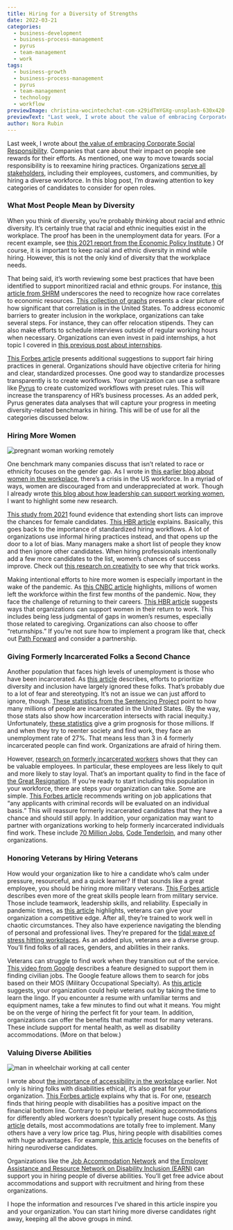 ```yaml
---
title: Hiring for a Diversity of Strengths
date: 2022-03-21
categories:
  - business-development
  - business-process-management
  - pyrus
  - team-management
  - work
tags:
  - business-growth
  - business-process-management
  - pyrus
  - team-management
  - technology
  - workflow
previewImage: christina-wocintechchat-com-x29idTmYGXg-unsplash-630x420-from-site-en.jpg
previewText: "Last week, I wrote about the value of embracing Corporate Social Responsibility. Companies that care about their impact on people see rewards for their efforts. As mentioned, one way to move towards social responsibility is to reexamine hiring practices. Organizations serve all stakeholders, including their employees, customers, and communities, by hiring a diverse workforce. In this blog post, I’m drawing attention to key categories of candidates to consider for open roles."
author: Nora Rubin
---
```

Last week, I wrote about [the value of embracing Corporate Social Responsibility](https://pyrus.com/en/blog/embracing-corporate-social-responsibility). Companies that care about their impact on people see rewards for their efforts. As mentioned, one way to move towards social responsibility is to reexamine hiring practices. Organizations [serve all stakeholders](https://pyrus.com/en/blog/hold-on-to-stakeholders), including their employees, customers, and communities, by hiring a diverse workforce. In this blog post, I’m drawing attention to key categories of candidates to consider for open roles.

### **What Most People Mean by Diversity**

When you think of diversity, you’re probably thinking about racial and ethnic diversity. It’s certainly true that racial and ethnic inequities exist in the workplace. The proof has been in the unemployment data for years. (For a recent example, see [this 2021 report from the Economic Policy Institute](https://www.epi.org/indicators/state-unemployment-race-ethnicity/).) Of course, it is important to keep racial and ethnic diversity in mind while hiring. However, this is not the only kind of diversity that the workplace needs.

That being said, it’s worth reviewing some best practices that have been identified to support minoritized racial and ethnic groups. For instance, [this article from SHRM](https://www.shrm.org/resourcesandtools/hr-topics/talent-acquisition/pages/8-diversity-recruiting-mistakes-how-to-avoid-them.aspx) underscores the need to recognize how race correlates to economic resources. [This collection of graphs](https://inequality.org/facts/racial-inequality/) presents a clear picture of how significant that correlation is in the United States. To address economic barriers to greater inclusion in the workplace, organizations can take several steps. For instance, they can offer relocation stipends. They can also make efforts to schedule interviews outside of regular working hours when necessary. Organizations can even invest in paid internships, a hot topic I covered in [this previous post about internships](https://pyrus.com/en/blog/internships-are-for-organizations).

[This Forbes article](https://www.forbes.com/sites/alineholzwarth/2021/02/18/how-to-actually-hire-for-diversity/) presents additional suggestions to support fair hiring practices in general. Organizations should have objective criteria for hiring and clear, standardized processes. One good way to standardize processes transparently is to create workflows. Your organization can use a software like [Pyrus](https://pyrus.com/en/workflows) to create customized workflows with preset rules. This will increase the transparency of HR’s business processes. As an added perk, Pyrus generates data analyses that will capture your progress in meeting diversity-related benchmarks in hiring. This will be of use for all the categories discussed below.

### **Hiring More Women**

![pregnant woman working remotely](business-g1614b29fc_640-300x200.webp)

One benchmark many companies discuss that isn’t related to race or ethnicity focuses on the gender gap. As I wrote in [this earlier blog about women in the workplace](https://pyrus.com/en/blog/pyrus-com-working-for-home), there’s a crisis in the US workforce. In a myriad of ways, women are discouraged from and underappreciated at work. Though I already wrote [this blog about how leadership can support working women](https://pyrus.com/en/blog/working-for-home-the-role-of-leadership), I want to highlight some new research.

[This study from 2021](https://www.nature.com/articles/s41562-020-01033-0) found evidence that extending short lists can improve the chances for female candidates. [This HBR article](https://hbr.org/2021/02/research-to-reduce-gender-bias-in-hiring-make-your-shortlist-longer) explains. Basically, this goes back to the importance of standardized hiring workflows. A lot of organizations use informal hiring practices instead, and that opens up the door to a lot of bias. Many managers make a short list of people they know and then ignore other candidates. When hiring professionals intentionally add a few more candidates to the list, women’s chances of success improve. Check out [this research on creativity](https://www.pnas.org/doi/10.1073/pnas.2005620117) to see why that trick works.

Making intentional efforts to hire more women is especially important in the wake of the pandemic. As [this CNBC article](https://www.cnbc.com/2020/11/10/nearly-2point2-million-women-left-workforce-between-february-and-october.html) highlights, millions of women left the workforce within the first few months of the pandemic. Now, they face the challenge of returning to their careers. [This HBR article](https://hbr.org/2021/02/5-ways-to-bring-women-back-into-the-post-pandemic-workforce) suggests ways that organizations can support women in their return to work. This includes being less judgmental of gaps in women’s resumes, especially those related to caregiving. Organizations can also choose to offer “returnships.” If you’re not sure how to implement a program like that, check out [Path Forward](https://www.pathforward.org/) and consider a partnership.

### **Giving Formerly Incarcerated Folks a Second Chance**

Another population that faces high levels of unemployment is those who have been incarcerated. As [this article](https://hbr.org/2021/09/what-is-dei-doing-for-the-formerly-incarcerated) describes, efforts to prioritize diversity and inclusion have largely ignored these folks. That’s probably due to a lot of fear and stereotyping. It’s not an issue we can just afford to ignore, though. [These statistics from the Sentencing Project](https://www.sentencingproject.org/criminal-justice-facts/) point to how many millions of people are incarcerated in the United States. (By the way, those stats also show how incarceration intersects with racial inequity.) Unfortunately, [these statistics](https://www.prisonpolicy.org/reports/outofwork.html) give a grim prognosis for those millions. If and when they try to reenter society and find work, they face an unemployment rate of 27%. That means less than 3 in 4 formerly incarcerated people can find work. Organizations are afraid of hiring them.

However, [research on formerly incarcerated workers](https://izajolp.springeropen.com/articles/10.1186/s40173-018-0101-0) shows that they can be valuable employees. In particular, these employees are less likely to quit and more likely to stay loyal. That’s an important quality to find in the face of [the Great Resignation](https://en.wikipedia.org/wiki/Great_Resignation). If you’re ready to start including this population in your workforce, there are steps your organization can take. Some are simple. [This Forbes article](https://www.forbes.com/sites/forbesbusinesscouncil/2022/01/20/formerly-incarcerated-people-and-the-employment-gap-expanding-opportunities/) recommends writing on job applications that “any applicants with criminal records will be evaluated on an individual basis.” This will reassure formerly incarcerated candidates that they have a chance and should still apply. In addition, your organization may want to partner with organizations working to help formerly incarcerated individuals find work. These include [70 Million Jobs](https://www.70millionjobs.com/), [Code Tenderloin](https://www.codetenderloin.org/), and many other organizations.

### **Honoring Veterans by Hiring Veterans**

How would your organization like to hire a candidate who’s calm under pressure, resourceful, and a quick learner? If that sounds like a great employee, you should be hiring more military veterans. [This Forbes article](https://www.forbes.com/sites/dawngraham/2020/11/10/why-youre-missing-out-if-youre-not-hiring-military-veterans/) describes even more of the great skills people learn from military service. Those include teamwork, leadership skills, and reliability. Especially in pandemic times, as [this article](https://www.forbes.com/sites/hvmacarthur/2020/07/16/why-hiring-veterans-during-covid-19-could-give-your-company-the-competitive-advantage-it-needs/) highlights, veterans can give your organization a competitive edge. After all, they’re trained to work well in chaotic circumstances. They also have experience navigating the blending of personal and professional lives. They’re prepared for the [tidal wave of stress hitting workplaces](https://pyrus.com/en/blog/stressing-out-of-the-office). As an added plus, veterans are a diverse group. You’ll find folks of all races, genders, and abilities in their ranks.

Veterans can struggle to find work when they transition out of the service. [This video from Google](https://www.youtube.com/watch?v=YiGdH-SAYIo) describes a feature designed to support them in finding civilian jobs. The Google feature allows them to search for jobs based on their MOS (Military Occupational Specialty). As [this article](https://www.forbes.com/sites/forbesbusinesscouncil/2021/11/09/honor-veterans-with-opportunity-and-accommodation-in-the-workplace/) suggests, your organization could help veterans out by taking the time to learn the lingo. If you encounter a resume with unfamiliar terms and equipment names, take a few minutes to find out what it means. You might be on the verge of hiring the perfect fit for your team. In addition, organizations can offer the benefits that matter most for many veterans. These include support for mental health, as well as disability accommodations. (More on that below.)

### **Valuing Diverse Abilities**

![man in wheelchair working at call center](disabled-g549e1c887_640-300x199.webp)

I wrote about [the importance of accessibility in the workplace](https://pyrus.com/en/blog/access-accessibility-in-the-workplace) earlier. Not only is hiring folks with disabilities ethical, it’s also great for your organization. [This Forbes article](https://www.forbes.com/sites/forbesbusinesscouncil/2021/12/03/seven-reasons-why-hiring-people-with-disabilities-is-good-for-business/?sh=3290b04e1832) explains why that is. For one, [research](https://www.nature.com/articles/s41599-021-00707-y) finds that hiring people with disabilities has a positive impact on the financial bottom line. Contrary to popular belief, making accommodations for differently abled workers doesn’t typically present huge costs. As [this article](https://askjan.org/topics/costs.cfm) details, most accommodations are totally free to implement. Many others have a very low price tag. Plus, hiring people with disabilities comes with huge advantages. For example, [this article](https://hbr.org/2017/05/neurodiversity-as-a-competitive-advantage) focuses on the benefits of hiring neurodiverse candidates.

Organizations like the [Job Accommodation Network](https://askjan.org/) and [the Employer Assistance and Resource Network on Disability Inclusion (EARN)](https://askearn.org/) can support you in hiring people of diverse abilities. You’ll get free advice about accommodations and support with recruitment and hiring from these organizations.

I hope the information and resources I’ve shared in this article inspire you and your organization. You can start hiring more diverse candidates right away, keeping all the above groups in mind.
